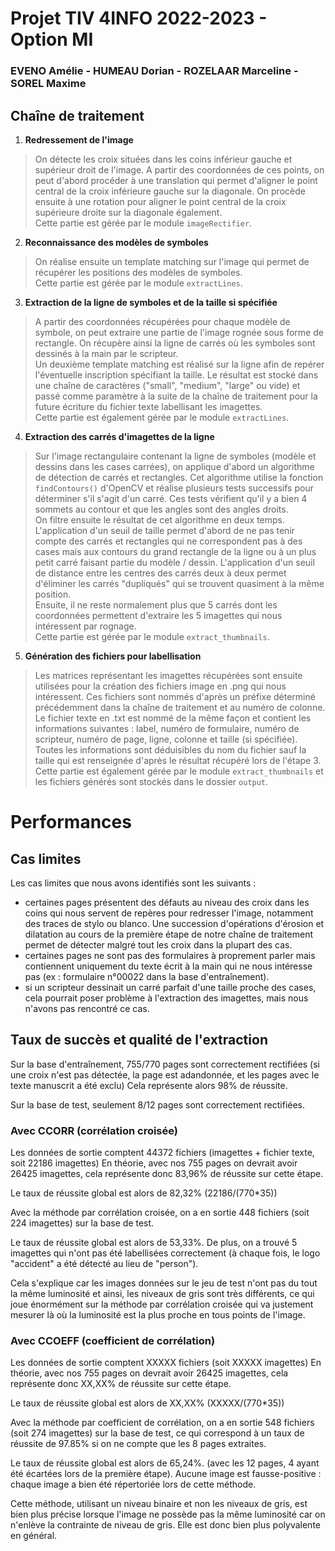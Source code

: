 # Projet TIV 4INFO 2022-2023 - Option MI
### EVENO Amélie - HUMEAU Dorian - ROZELAAR Marceline - SOREL Maxime

## Chaîne de traitement

1. **Redressement de l'image**  
> On détecte les croix situées dans les coins inférieur gauche et supérieur droit de l'image.
A partir des coordonnées de ces points, on peut d'abord procéder à une translation qui permet d'aligner le point central de la croix inférieure gauche sur la diagonale. On procède ensuite à une rotation pour aligner le point central de la croix supérieure droite sur la diagonale également.  
Cette partie est gérée par le module ```imageRectifier```.


2. **Reconnaissance des modèles de symboles**  
> On réalise ensuite un template matching sur l'image qui permet de récupérer les positions des modèles de symboles.  
Cette partie est gérée par le module ```extractLines```.


3. **Extraction de la ligne de symboles et de la taille si spécifiée**  
> A partir des coordonnées récupérées pour chaque modèle de symbole, on peut extraire une partie de l'image rognée sous forme de rectangle. On récupère ainsi la ligne de carrés où les symboles sont dessinés à la main par le scripteur.  
Un deuxième template matching est réalisé sur la ligne afin de repérer l'éventuelle inscription spécifiant la taille. Le résultat est stocké dans une chaîne de caractères ("small", "medium", "large" ou vide) et passé comme paramètre à la suite de la chaîne de traitement pour la future écriture du fichier texte labellisant les imagettes.  
Cette partie est également gérée par le module ```extractLines```.


4. **Extraction des carrés d'imagettes de la ligne**
> Sur l'image rectangulaire contenant la ligne de symboles (modèle et dessins dans les cases carrées), on applique d'abord un algorithme de détection de carrés et rectangles. Cet algorithme utilise la fonction ```findContours()``` d'OpenCV et réalise plusieurs tests successifs pour déterminer s'il s'agit d'un carré. Ces tests vérifient qu'il y a bien 4 sommets au contour et que les angles sont des angles droits.  
On filtre ensuite le résultat de cet algorithme en deux temps.  
L'application d'un seuil de taille permet d'abord de ne pas tenir compte des carrés et rectangles qui ne correspondent pas à des cases mais aux contours du grand rectangle de la ligne ou à un plus petit carré faisant partie du modèle / dessin. L'application d'un seuil de distance entre les centres des carrés deux à deux permet d'éliminer les carrés "dupliqués" qui se trouvent quasiment à la même position.  
Ensuite, il ne reste normalement plus que 5 carrés dont les coordonnées permettent d'extraire les 5 imagettes qui nous intéressent par rognage.  
Cette partie est gérée par le module ```extract_thumbnails```.  


5. **Génération des fichiers pour labellisation**  
> Les matrices représentant les imagettes récupérées sont ensuite utilisées pour la création des fichiers image en .png qui nous intéressent. Ces fichiers sont nommés d'après un préfixe déterminé précédemment dans la chaîne de traitement et au numéro de colonne.  
Le fichier texte en .txt est nommé de la même façon et contient les informations suivantes : label, numéro de formulaire, numéro de scripteur, numéro de page, ligne, colonne et taille (si spécifiée). Toutes les informations sont déduisibles du nom du fichier sauf la taille qui est renseignée d'après le résultat récupéré lors de l'étape 3.  
> Cette partie est également gérée par le module ```extract_thumbnails``` et les fichiers générés sont stockés dans le dossier ```output```.  


# Performances

## Cas limites
Les cas limites que nous avons identifiés sont les suivants :
- certaines pages présentent des défauts au niveau des croix dans les coins qui nous servent de repères pour redresser l'image, notamment des traces de stylo ou blanco. Une succession d'opérations d'érosion et dilatation au cours de la première étape de notre chaîne de traitement permet de détecter malgré tout les croix dans la plupart des cas.
- certaines pages ne sont pas des formulaires à proprement parler mais contiennent uniquement du texte écrit à la main qui ne nous intéresse pas (ex : formulaire n°00022 dans la base d'entraînement).
- si un scripteur dessinait un carré parfait d'une taille proche des cases, cela pourrait poser problème à l'extraction des imagettes, mais nous n'avons pas rencontré ce cas.

## Taux de succès et qualité de l'extraction

Sur la base d'entraînement, 755/770 pages sont correctement rectifiées (si une croix n'est pas détectée, la page est adandonnée, et les pages avec le texte manuscrit a été exclu)
Cela représente alors 98% de réussite.

Sur la base de test, seulement 8/12 pages sont correctement rectifiées.

### Avec CCORR (corrélation croisée)

Les données de sortie comptent 44372 fichiers (imagettes + fichier texte, soit 22186 imagettes)
En théorie, avec nos 755 pages on devrait avoir 26425 imagettes, cela représente donc 83,96% de réussite sur cette étape.

Le taux de réussite global est alors de 82,32% (22186/(770*35))

Avec la méthode par corrélation croisée, on a en sortie 448 fichiers (soit 224 imagettes) sur la base de test.

Le taux de réussite global est alors de 53,33%.
De plus, on a trouvé 5 imagettes qui n'ont pas été labellisées correctement (à chaque fois, le logo "accident" a été détecté au lieu de "person").

Cela s'explique car les images données sur le jeu de test n'ont pas du tout la même luminosité et ainsi, 
les niveaux de gris sont très différents, ce qui joue énormément sur la méthode par corrélation croisée 
qui va justement mesurer là où la luminosité est la plus proche en tous points de l'image.

### Avec CCOEFF (coefficient de corrélation)

Les données de sortie comptent XXXXX fichiers (soit XXXXX imagettes)
En théorie, avec nos 755 pages on devrait avoir 26425 imagettes, cela représente donc XX,XX% de réussite sur cette étape.

Le taux de réussite global est alors de XX,XX% (XXXXX/(770*35))

Avec la méthode par coefficient de corrélation, on a en sortie 548 fichiers (soit 274 imagettes) sur la base de test, ce qui correspond à un taux de réussite de 97.85% si on ne compte que les 8 pages extraites.

Le taux de réussite global est alors de 65,24%. (avec les 12 pages, 4 ayant été écartées lors de la première étape).
Aucune image est fausse-positive : chaque image a bien été répertoriée lors de cette méthode.

Cette méthode, utilisant un niveau binaire et non les niveaux de gris, 
est bien plus précise lorsque l'image ne possède pas la même luminosité car on n'enlève la contrainte de niveau de gris.
Elle est donc bien plus polyvalente en général.